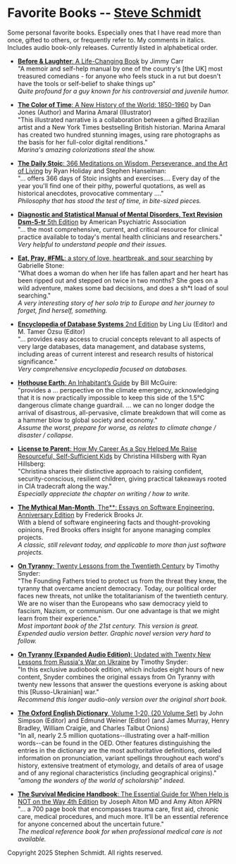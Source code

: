 
# Favorite Books -- [Steve Schmidt](https://steve.czmyt.com)

Some personal favorite books.
Especially ones that I have read more than once, gifted to others, or frequently refer to.
My comments in italics.
Includes audio book-only releases.
Currently listed in alphabetical order.

- [**Before & Laughter**: A Life-Changing Book](https://www.amazon.com/Before-Laughter-Life-Changing-Jimmy-Carr/dp/B09HG18CYW)
    by Jimmy Carr
    <br />"A memoir and self-help manual by one of the country's [the UK] most treasured comedians - for anyone who feels stuck in a rut but doesn't have the tools or self-belief to shake things up"
    <br />*Quite profound for a guy known for his controversial and juvenile humor.*

- [**The Color of Time**: A New History of the World: 1850-1960](https://www.amazon.com/Color-Time-History-World-1850-1960/dp/1643130544)
    by Dan Jones (Author) and Marina Amaral (Illustrator)
    <br />"This illustrated narrative is a collaboration between a gifted Brazilian artist and a New York Times bestselling British historian. Marina Amaral has created two hundred stunning images, using rare photographs as the basis for her full-color digital renditions."
    <br />*Marina's amazing colorizations steal the show.*

- [**The Daily Stoic**: 366 Meditations on Wisdom, Perseverance, and the Art of Living](https://www.amazon.com/Daily-Stoic-Meditations-Wisdom-Perseverance/dp/0735211736)
    by Ryan Holiday and Stephen Hanselman:
    <br />"… offers 366 days of Stoic insights and exercises….  Every day of the year you'll find one of their pithy, powerful quotations, as well as historical anecdotes, provocative commentary …."
    <br />*Philosophy that has stood the test of time, in bite-sized pieces.*

- [**Diagnostic and Statistical Manual of Mental Disorders, Text Revision Dsm-5-tr** 5th Edition](https://www.amazon.com/Diagnostic-Statistical-Disorders-Revision-Dsm-5-tr/dp/0890425760)
    by American Psychiatric Association
    <br />"… the most comprehensive, current, and critical resource for clinical practice available to today's mental health clinicians and researchers."
    <br />*Very helpful to understand people and their issues.*

- [**Eat, Pray, #FML**: a story of love, heartbreak, and sour searching](https://www.amazon.com/dp/1733963707)
    by Gabrielle Stone:
    <br />"What does a woman do when her life has fallen apart and her heart has been ripped out and stepped on twice in two months? She goes on a wild adventure, makes some bad decisions, and does a sh*t load of soul searching."
    <br />*A very interesting story of her solo trip to Europe and her journey to forget, find herself, something.*

- [**Encyclopedia of Database Systems** 2nd Edition](https://www.amazon.com/Encyclopedia-Database-Systems-Ling-Liu-ebook/dp/B07FXTBD1P)
    by Ling Liu (Editor) and M. Tamer Özsu (Editor)
    <br />"… provides easy access to crucial concepts relevant to all aspects of very large databases, data management, and database systems, including areas of current interest and research results of historical significance."
    <br />*Very comprehensive encyclopedia focused on databases.*

- [**Hothouse Earth**: An Inhabitant’s Guide](https://www.amazon.com/Hothouse-Earth-Inhabitants-Bill-McGuire/dp/1785789201)
    by Bill McGuire:
    <br />"provides a … perspective on the climate emergency, acknowledging that it is now practically impossible to keep this side of the 1.5°C dangerous climate change guardrail.  … we can no longer dodge the arrival of disastrous, all-pervasive, climate breakdown that will come as a hammer blow to global society and economy."
    <br />*Assume the worst, prepare for worse, as relates to climate change / disaster / collapse.*

- [**License to Parent**: How My Career As a Spy Helped Me Raise Resourceful, Self-Sufficient Kids](https://www.amazon.com/License-Parent-Career-Resourceful-Self-Sufficient/dp/0593191110)
    by Christina Hillsberg with Ryan Hillsberg:
    <br />"Christina shares their distinctive approach to raising confident, security-conscious, resilient children, giving practical takeaways rooted in CIA tradecraft along the way."
    <br />*Especially appreciate the chapter on writing / how to write.*

- [**The Mythical Man-Month**, The**: Essays on Software Engineering, Anniversary Edition](https://www.amazon.com/Mythical-Man-Month-Software-Engineering-Anniversary/dp/0201835959)
    by Frederick Brooks Jr.
    <br />With a blend of software engineering facts and thought-provoking opinions, Fred Brooks offers insight for anyone managing complex projects.
    <br />*A classic, still relevant today, and applicable to more than just software projects.*

- [**On Tyranny**: Twenty Lessons from the Twentieth Century](https://www.amazon.com/Tyranny-Twenty-Lessons-Twentieth-Century/dp/0804190119)
    by Timothy Snyder:
    <br />"The Founding Fathers tried to protect us from the threat they knew, the tyranny that overcame ancient democracy. Today, our political order faces new threats, not unlike the totalitarianism of the twentieth century. We are no wiser than the Europeans who saw democracy yield to fascism, Nazism, or communism. Our one advantage is that we might learn from their experience."
    <br />*Most important book of the 21st century.  This version is great.  Expended audio version better.  Graphic novel version very hard to follow.*

- [**On Tyranny (Expanded Audio Edition)**: Updated with Twenty New Lessons from Russia's War on Ukraine](https://www.amazon.com/Tyranny-Expanded-Audio-Updated-Lessons/dp/B09VMR31RT)
    by Timothy Snyder:
    <br />"In this exclusive audiobook edition, which includes eight hours of new content, Snyder combines the original essays from On Tyranny with twenty new lessons that answer the questions everyone is asking about this [Russo-Ukrainian] war."
    <br />*Recommend this longer audio-only version over the original short book.*

- [**The Oxford English Dictionary**, Volume 1-20, (20 Volume Set)](https://www.amazon.com/Oxford-English-Dictionary-Vols-1-20/dp/0198611862)
    by John Simpson (Editor) and Edmund Weiner (Editor) (and James Murray, Henry Bradley, William Craigie, and Charles Talbut Onions)
    <br />"In all, nearly 2.5 million quotations--illustrating over a half-million words--can be found in the OED. Other features distinguishing the entries in the dictionary are the most authoritative definitions, detailed information on pronunciation, variant spellings throughout each word's history, extensive treatment of etymology, and details of area of usage and of any regional characteristics (including geographical origins)."
    <br />*"among the wonders of the world of scholarship" indeed.*

- [**The Survival Medicine Handbook**: The Essential Guide for When Help is NOT on the Way 4th Edition](https://www.amazon.com/Survival-Medicine-Handbook-Essential-Guide-dp-0988872501/dp/0988872501)
    by Joseph Alton MD and Amy Alton APRN
    <br />"… a 700 page book that encompasses trauma care, first aid, chronic care, medical procedures, and much more. It’ll be an essential reference for anyone concerned about the uncertain future."
    <br />*The medical reference book for when professional medical care is not available.*

Copyright 2025 Stephen Schmidt.  All rights reserved.
